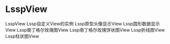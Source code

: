 # LsspView

LsspView
Lssp自定义View的实例
Lssp原型头像显示View
Lssp圆形数据显示View
Lssp南丁格尔玫瑰图View
Lssp南丁格尔玫瑰饼状图View
Lssp折线图View
Lssp柱状图View
